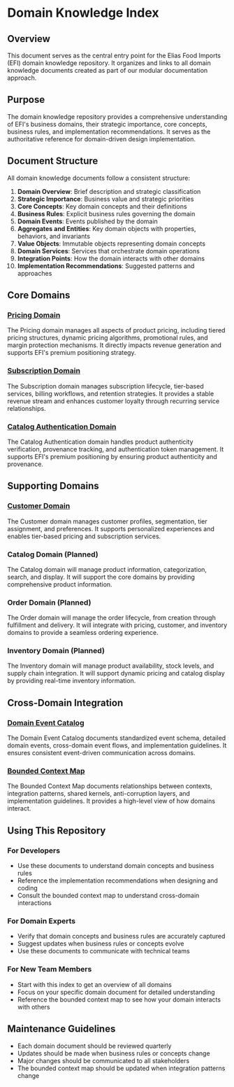 # Domain Knowledge Index

## Overview
This document serves as the central entry point for the Elias Food Imports (EFI) domain knowledge repository. It organizes and links to all domain knowledge documents created as part of our modular documentation approach.

## Purpose
The domain knowledge repository provides a comprehensive understanding of EFI's business domains, their strategic importance, core concepts, business rules, and implementation recommendations. It serves as the authoritative reference for domain-driven design implementation.

## Document Structure
All domain knowledge documents follow a consistent structure:

1. **Domain Overview**: Brief description and strategic classification
2. **Strategic Importance**: Business value and strategic priorities
3. **Core Concepts**: Key domain concepts and their definitions
4. **Business Rules**: Explicit business rules governing the domain
5. **Domain Events**: Events published by the domain
6. **Aggregates and Entities**: Key domain objects with properties, behaviors, and invariants
7. **Value Objects**: Immutable objects representing domain concepts
8. **Domain Services**: Services that orchestrate domain operations
9. **Integration Points**: How the domain interacts with other domains
10. **Implementation Recommendations**: Suggested patterns and approaches

## Core Domains

### [Pricing Domain](domain_knowledge_pricing.md)
The Pricing domain manages all aspects of product pricing, including tiered pricing structures, dynamic pricing algorithms, promotional rules, and margin protection mechanisms. It directly impacts revenue generation and supports EFI's premium positioning strategy.

### [Subscription Domain](domain_knowledge_subscription.md)
The Subscription domain manages subscription lifecycle, tier-based services, billing workflows, and retention strategies. It provides a stable revenue stream and enhances customer loyalty through recurring service relationships.

### [Catalog Authentication Domain](domain_knowledge_catalog_auth.md)
The Catalog Authentication domain handles product authenticity verification, provenance tracking, and authentication token management. It supports EFI's premium positioning by ensuring product authenticity and provenance.

## Supporting Domains

### [Customer Domain](domain_knowledge_customer.md)
The Customer domain manages customer profiles, segmentation, tier assignment, and preferences. It supports personalized experiences and enables tier-based pricing and subscription services.

### Catalog Domain (Planned)
The Catalog domain will manage product information, categorization, search, and display. It will support the core domains by providing comprehensive product information.

### Order Domain (Planned)
The Order domain will manage the order lifecycle, from creation through fulfillment and delivery. It will integrate with pricing, customer, and inventory domains to provide a seamless ordering experience.

### Inventory Domain (Planned)
The Inventory domain will manage product availability, stock levels, and supply chain integration. It will support dynamic pricing and catalog display by providing real-time inventory information.

## Cross-Domain Integration

### [Domain Event Catalog](domain_knowledge_events.md)
The Domain Event Catalog documents standardized event schema, detailed domain events, cross-domain event flows, and implementation guidelines. It ensures consistent event-driven communication across domains.

### [Bounded Context Map](domain_knowledge_context_map.md)
The Bounded Context Map documents relationships between contexts, integration patterns, shared kernels, anti-corruption layers, and implementation guidelines. It provides a high-level view of how domains interact.

## Using This Repository

### For Developers
- Use these documents to understand domain concepts and business rules
- Reference the implementation recommendations when designing and coding
- Consult the bounded context map to understand cross-domain interactions

### For Domain Experts
- Verify that domain concepts and business rules are accurately captured
- Suggest updates when business rules or concepts evolve
- Use these documents to communicate with technical teams

### For New Team Members
- Start with this index to get an overview of all domains
- Focus on your specific domain document for detailed understanding
- Reference the bounded context map to see how your domain interacts with others

## Maintenance Guidelines
- Each domain document should be reviewed quarterly
- Updates should be made when business rules or concepts change
- Major changes should be communicated to all stakeholders
- The bounded context map should be updated when integration patterns change
